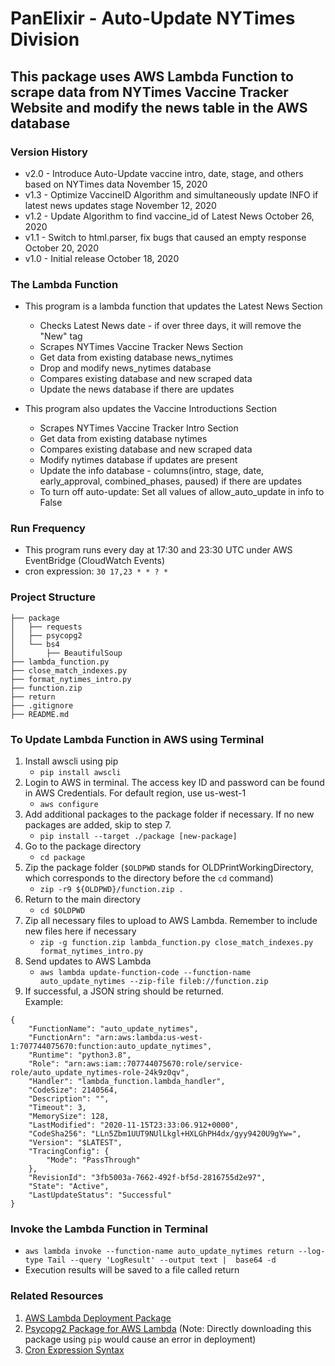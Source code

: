 # PanElixir - Auto-Update NYTimes Division
## This package uses AWS Lambda Function to scrape data from NYTimes Vaccine Tracker Website and modify the news table in the AWS database

### Version History
- v2.0 - Introduce Auto-Update vaccine intro, date, stage, and others based on NYTimes data November 15, 2020
- v1.3 - Optimize VaccineID Algorithm and simultaneously update INFO if latest news updates stage November 12, 2020
- v1.2 - Update Algorithm to find vaccine_id of Latest News October 26, 2020
- v1.1 - Switch to html.parser, fix bugs that caused an empty response October 20, 2020
- v1.0 - Initial release October 18, 2020

### The Lambda Function
- This program is a lambda function that updates the Latest News Section
    - Checks Latest News date - if over three days, it will remove the "New" tag
    - Scrapes NYTimes Vaccine Tracker News Section
    - Get data from existing database news_nytimes
    - Drop and modify news_nytimes database
    - Compares existing database and new scraped data
    - Update the news database if there are updates
    
- This program also updates the Vaccine Introductions Section
    - Scrapes NYTimes Vaccine Tracker Intro Section
    - Get data from existing database nytimes
    - Compares existing database and new scraped data
    - Modify nytimes database if updates are present
    - Update the info database - columns(intro, stage, date, early_approval, combined_phases, paused) if there are updates
    - To turn off auto-update: Set all values of allow_auto_update in info to False

### Run Frequency
- This program runs every day at 17:30 and 23:30 UTC under AWS EventBridge (CloudWatch Events)
- cron expression: `30 17,23 * * ? *`

### Project Structure
```
├── package
│   ├── requests
│   ├── psycopg2
│   └── bs4
│       ├── BeautifulSoup
├── lambda_function.py
├── close_match_indexes.py
├── format_nytimes_intro.py
├── function.zip
├── return
├── .gitignore
├── README.md
```

### To Update Lambda Function in AWS using Terminal
1. Install awscli using pip 
    + `pip install awscli`
2. Login to AWS in terminal. The access key ID and password can be found in AWS Credentials. For default region, use us-west-1
    + `aws configure`
3. Add additional packages to the package folder if necessary. If no new packages are added, skip to step 7.
    + `pip install --target ./package [new-package]`
4. Go to the package directory
    + `cd package`
5. Zip the package folder (`$OLDPWD` stands for OLDPrintWorkingDirectory, which corresponds to the directory before the `cd` command)
    + `zip -r9 ${OLDPWD}/function.zip .`
6. Return to the main directory
    + `cd $OLDPWD`
7. Zip all necessary files to upload to AWS Lambda. Remember to include new files here if necessary
    + `zip -g function.zip lambda_function.py close_match_indexes.py format_nytimes_intro.py`
8. Send updates to AWS Lambda
    + `aws lambda update-function-code --function-name auto_update_nytimes --zip-file fileb://function.zip`
9. If successful, a JSON string should be returned. <br>
Example: 
```
{
    "FunctionName": "auto_update_nytimes",
    "FunctionArn": "arn:aws:lambda:us-west-1:707744075670:function:auto_update_nytimes",
    "Runtime": "python3.8",
    "Role": "arn:aws:iam::707744075670:role/service-role/auto_update_nytimes-role-24k9z0qv",
    "Handler": "lambda_function.lambda_handler",
    "CodeSize": 2140564,
    "Description": "",
    "Timeout": 3,
    "MemorySize": 128,
    "LastModified": "2020-11-15T23:33:06.912+0000",
    "CodeSha256": "LLn5Zbm1UUT9NUlLkgl+HXLGhPH4dx/gyy9420U9gYw=",
    "Version": "$LATEST",
    "TracingConfig": {
        "Mode": "PassThrough"
    },
    "RevisionId": "3fb5003a-7662-492f-bf5d-2816755d2e97",
    "State": "Active",
    "LastUpdateStatus": "Successful"
}
```
### Invoke the Lambda Function in Terminal
+ `aws lambda invoke --function-name auto_update_nytimes return --log-type Tail --query 'LogResult' --output text |  base64 -d`
+ Execution results will be saved to a file called return

### Related Resources
1. [AWS Lambda Deployment Package](https://docs.aws.amazon.com/lambda/latest/dg/python-package.html)
2. [Psycopg2 Package for AWS Lambda](https://github.com/jkehler/awslambda-psycopg2) (Note: Directly downloading this package using `pip` would cause an error in deployment)
3. [Cron Expression Syntax](https://docs.aws.amazon.com/AmazonCloudWatch/latest/events/ScheduledEvents.html)

